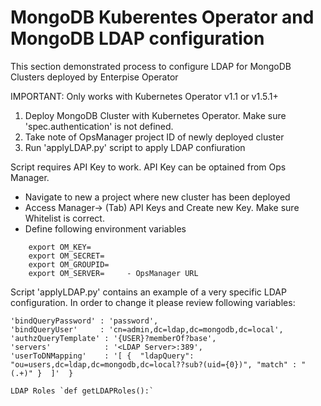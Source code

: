 # MongoDB Kuberentes Operator and MongoDB LDAP configuration  
This section demonstrated process to configure LDAP for MongoDB Clusters deployed by Enterpise Operator

IMPORTANT: Only works with Kubernetes Operator v1.1 or v1.5.1+

1. Deploy MongoDB Cluster with Kubernetes Operator. Make sure 'spec.authentication' is not defined.
2. Take note of OpsManager project ID of newly deployed cluster
3. Run 'applyLDAP.py' script to apply LDAP confiuration

Script requires API Key to work. API Key can be optained from Ops Manager. 
* Navigate to new a project where new cluster has been deployed
* Access Manager-> (Tab) API Keys and Create new Key. Make sure Whitelist is correct.
* Define following environment variables

```    
    export OM_KEY=          
    export OM_SECRET=
    export OM_GROUPID=
    export OM_SERVER=     - OpsManager URL
```

Script 'applyLDAP.py' contains an example of a very specific LDAP configuration.
In order to change it please review following variables:

    'bindQueryPassword' : 'password',
    'bindQueryUser'     : 'cn=admin,dc=ldap,dc=mongodb,dc=local',
    'authzQueryTemplate' : '{USER}?memberOf?base',
    'servers'            : '<LDAP Server>:389',
    'userToDNMapping'    : '[ {  "ldapQuery": "ou=users,dc=ldap,dc=mongodb,dc=local??sub?(uid={0})", "match" : "(.+)" }  ]'  } 

    LDAP Roles `def getLDAPRoles():`
